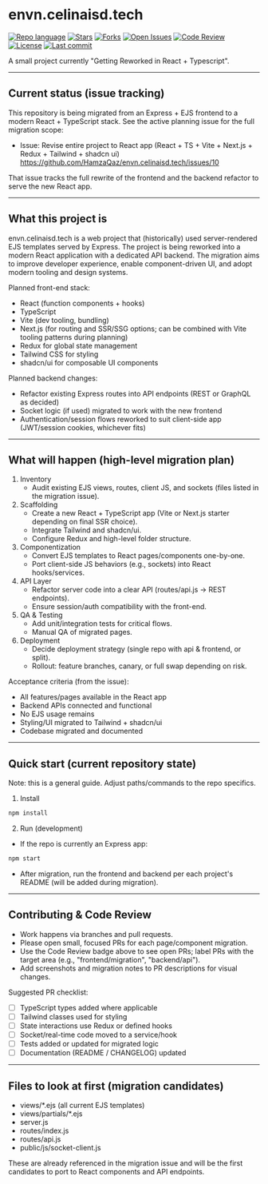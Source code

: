 # envn.celinaisd.tech

[![Repo language](https://img.shields.io/github/languages/top/HamzaQaz/envn.celinaisd.tech?style=flat-square)](https://github.com/HamzaQaz/envn.celinaisd.tech)
[![Stars](https://img.shields.io/github/stars/HamzaQaz/envn.celinaisd.tech?style=flat-square)](https://github.com/HamzaQaz/envn.celinaisd.tech/stargazers)
[![Forks](https://img.shields.io/github/forks/HamzaQaz/envn.celinaisd.tech?style=flat-square)](https://github.com/HamzaQaz/envn.celinaisd.tech/network/members)
[![Open Issues](https://img.shields.io/github/issues/HamzaQaz/envn.celinaisd.tech?style=flat-square)](https://github.com/HamzaQaz/envn.celinaisd.tech/issues)
[![Code Review](https://img.shields.io/badge/Code%20Review-draft-yellow?style=flat-square)](https://github.com/HamzaQaz/envn.celinaisd.tech/pulls)
[![License](https://img.shields.io/github/license/HamzaQaz/envn.celinaisd.tech?style=flat-square)](https://github.com/HamzaQaz/envn.celinaisd.tech/blob/main/LICENSE)
[![Last commit](https://img.shields.io/github/last-commit/HamzaQaz/envn.celinaisd.tech/main?style=flat-square)](https://github.com/HamzaQaz/envn.celinaisd.tech/commits/main)

A small project currently "Getting Reworked in React + Typescript".

---

## Current status (issue tracking)
This repository is being migrated from an Express + EJS frontend to a modern React + TypeScript stack. See the active planning issue for the full migration scope:

- Issue: Revise entire project to React app (React + TS + Vite + Next.js + Redux + Tailwind + shadcn ui)  
  https://github.com/HamzaQaz/envn.celinaisd.tech/issues/10

That issue tracks the full rewrite of the frontend and the backend refactor to serve the new React app.

---

## What this project is
envn.celinaisd.tech is a web project that (historically) used server-rendered EJS templates served by Express. The project is being reworked into a modern React application with a dedicated API backend. The migration aims to improve developer experience, enable component-driven UI, and adopt modern tooling and design systems.

Planned front-end stack:
- React (function components + hooks)
- TypeScript
- Vite (dev tooling, bundling)
- Next.js (for routing and SSR/SSG options; can be combined with Vite tooling patterns during planning)
- Redux for global state management
- Tailwind CSS for styling
- shadcn/ui for composable UI components

Planned backend changes:
- Refactor existing Express routes into API endpoints (REST or GraphQL as decided)
- Socket logic (if used) migrated to work with the new frontend
- Authentication/session flows reworked to suit client-side app (JWT/session cookies, whichever fits)

---

## What will happen (high-level migration plan)
1. Inventory
   - Audit existing EJS views, routes, client JS, and sockets (files listed in the migration issue).
2. Scaffolding
   - Create a new React + TypeScript app (Vite or Next.js starter depending on final SSR choice).
   - Integrate Tailwind and shadcn/ui.
   - Configure Redux and high-level folder structure.
3. Componentization
   - Convert EJS templates to React pages/components one-by-one.
   - Port client-side JS behaviors (e.g., sockets) into React hooks/services.
4. API Layer
   - Refactor server code into a clear API (routes/api.js → REST endpoints).
   - Ensure session/auth compatibility with the front-end.
5. QA & Testing
   - Add unit/integration tests for critical flows.
   - Manual QA of migrated pages.
6. Deployment
   - Decide deployment strategy (single repo with api & frontend, or split).
   - Rollout: feature branches, canary, or full swap depending on risk.

Acceptance criteria (from the issue):
- All features/pages available in the React app
- Backend APIs connected and functional
- No EJS usage remains
- Styling/UI migrated to Tailwind + shadcn/ui
- Codebase migrated and documented

---

## Quick start (current repository state)
Note: this is a general guide. Adjust paths/commands to the repo specifics.

1. Install
```bash
npm install
```

2. Run (development)
- If the repo is currently an Express app:
```bash
npm start
```
- After migration, run the frontend and backend per each project's README (will be added during migration).

---

## Contributing & Code Review
- Work happens via branches and pull requests.
- Please open small, focused PRs for each page/component migration.
- Use the Code Review badge above to see open PRs; label PRs with the target area (e.g., "frontend/migration", "backend/api").
- Add screenshots and migration notes to PR descriptions for visual changes.

Suggested PR checklist:
- [ ] TypeScript types added where applicable
- [ ] Tailwind classes used for styling
- [ ] State interactions use Redux or defined hooks
- [ ] Socket/real-time code moved to a service/hook
- [ ] Tests added or updated for migrated logic
- [ ] Documentation (README / CHANGELOG) updated

---

## Files to look at first (migration candidates)
- views/*.ejs (all current EJS templates)
- views/partials/*.ejs
- server.js
- routes/index.js
- routes/api.js
- public/js/socket-client.js

These are already referenced in the migration issue and will be the first candidates to port to React components and API endpoints.
